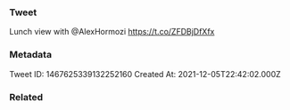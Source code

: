 ### Tweet
Lunch view with @AlexHormozi https://t.co/ZFDBjDfXfx

### Metadata
Tweet ID: 1467625339132252160
Created At: 2021-12-05T22:42:02.000Z

### Related

